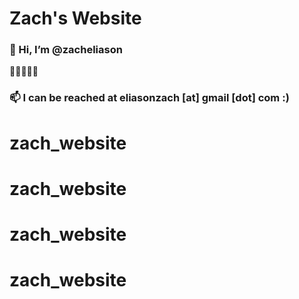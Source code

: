 # Zach's Website

### 👋 Hi, I’m @zacheliason

👀🇺🇸🌱🌝

### 📫 I can be reached at eliasonzach [at] gmail [dot] com :)
# zach_website
# zach_website
# zach_website
# zach_website

